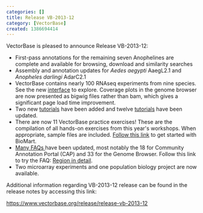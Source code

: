 ```yaml
---
categories: []
title: Release VB-2013-12
category: [VectorBase]
created: 1386694414
---
```

<p>VectorBase is pleased to announce Release VB-2013-12:<p>
<ul>
<li>First-pass annotations for the remaining seven Anophelines are complete and available for browsing, download and similarity searches</li>
<li>Assembly and annotation updates for <em>Aedes aegypti</em> AaegL2.1 and <em>Anopheles darlingi</em> AdarC2.1</li>
<li>VectorBase contains nearly 100 RNAseq experiments from nine species. See the new <a href="/rna-seq-data-sets">interface</a> to explore. Coverage plots in the genome browser are now presented as bigwig files rather than bam, which gives a significant page load time improvement.</li> 
<li>Two new <a href="/tutorials">tutorials</a> have been added and twelve <a href="/tutorials">tutorials</a> have been updated.</li>
<li>There are now 11 VectorBase practice exercises! These are the compilation of all hands-on exercises from this year's workshops. When appropriate, sample files are included. <a href="/tutorials/biomart">Follow this link</a> to get started with BioMart. </li>
<li><a href="/faqs">Many FAQs </a> have been updated, most notably the 18 for Community Annotation Portal (CAP) and 33 for the Genome Browser. Follow this link to try the FAQ: <a href="/faqs/region-detail">Region in detail</a>.</li>
<li>Two microarray experiments and one population biology project are now available.</li>
</ul>
<p>Additional information regarding VB-2013-12 release can be found in the release notes by accessing this link:<p/> 

<a href="https://www.vectorbase.org/release/release-vb-2013-12">https://www.vectorbase.org/release/release-vb-2013-12</a>
